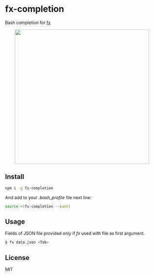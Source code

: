 # fx-completion

Bash completion for [fx](https://github.com/antonmedv/fx)

<p align="center"><img src="https://user-images.githubusercontent.com/141232/53610000-f5e89000-3bfb-11e9-9fa7-b457ac921911.gif" width="440" alt=""></p>

## Install

```bash
npm i -g fx-completion
```

And add to your _.bash_profile_ file next line:
```bash
source <(fx-completion --bash)
```

## Usage

Fields of JSON file provided only if _fx_ used with file as first argument. 

```bash
$ fx data.json <Tab>
```

## License

MIT
